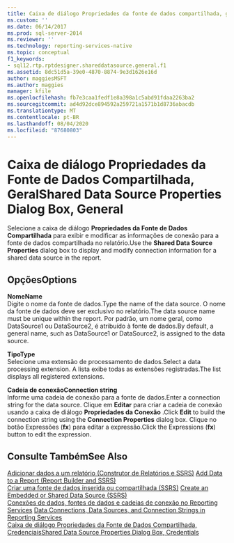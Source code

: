 ```yaml
---
title: Caixa de diálogo Propriedades da fonte de dados compartilhada, geral | Microsoft Docs
ms.custom: ''
ms.date: 06/14/2017
ms.prod: sql-server-2014
ms.reviewer: ''
ms.technology: reporting-services-native
ms.topic: conceptual
f1_keywords:
- sql12.rtp.rptdesigner.shareddatasource.general.f1
ms.assetid: 8dc51d5a-39e0-4870-8874-9e3d1626e16d
author: maggiesMSFT
ms.author: maggies
manager: kfile
ms.openlocfilehash: fb7e3caa1fedf1e8a398a1c5abd91fdaa2263ba2
ms.sourcegitcommit: ad4d92dce894592a259721a1571b1d8736abacdb
ms.translationtype: MT
ms.contentlocale: pt-BR
ms.lasthandoff: 08/04/2020
ms.locfileid: "87680803"
---
```

# <a name="shared-data-source-properties-dialog-box-general"></a><span data-ttu-id="8f808-102">Caixa de diálogo Propriedades da Fonte de Dados Compartilhada, Geral</span><span class="sxs-lookup"><span data-stu-id="8f808-102">Shared Data Source Properties Dialog Box, General</span></span>
  <span data-ttu-id="8f808-103">Selecione a caixa de diálogo **Propriedades da Fonte de Dados Compartilhada** para exibir e modificar as informações de conexão para a fonte de dados compartilhada no relatório.</span><span class="sxs-lookup"><span data-stu-id="8f808-103">Use the **Shared Data Source Properties** dialog box to display and modify connection information for a shared data source in the report.</span></span>  
  
## <a name="options"></a><span data-ttu-id="8f808-104">Opções</span><span class="sxs-lookup"><span data-stu-id="8f808-104">Options</span></span>  
 <span data-ttu-id="8f808-105">**Nome**</span><span class="sxs-lookup"><span data-stu-id="8f808-105">**Name**</span></span>  
 <span data-ttu-id="8f808-106">Digite o nome da fonte de dados.</span><span class="sxs-lookup"><span data-stu-id="8f808-106">Type the name of the data source.</span></span> <span data-ttu-id="8f808-107">O nome da fonte de dados deve ser exclusivo no relatório.</span><span class="sxs-lookup"><span data-stu-id="8f808-107">The data source name must be unique within the report.</span></span> <span data-ttu-id="8f808-108">Por padrão, um nome geral, como DataSource1 ou DataSource2, é atribuído à fonte de dados.</span><span class="sxs-lookup"><span data-stu-id="8f808-108">By default, a general name, such as DataSource1 or DataSource2, is assigned to the data source.</span></span>  
  
 <span data-ttu-id="8f808-109">**Tipo**</span><span class="sxs-lookup"><span data-stu-id="8f808-109">**Type**</span></span>  
 <span data-ttu-id="8f808-110">Selecione uma extensão de processamento de dados.</span><span class="sxs-lookup"><span data-stu-id="8f808-110">Select a data processing extension.</span></span> <span data-ttu-id="8f808-111">A lista exibe todas as extensões registradas.</span><span class="sxs-lookup"><span data-stu-id="8f808-111">The list displays all registered extensions.</span></span>  
  
 <span data-ttu-id="8f808-112">**Cadeia de conexão**</span><span class="sxs-lookup"><span data-stu-id="8f808-112">**Connection string**</span></span>  
 <span data-ttu-id="8f808-113">Informe uma cadeia de conexão para a fonte de dados.</span><span class="sxs-lookup"><span data-stu-id="8f808-113">Enter a connection string for the data source.</span></span> <span data-ttu-id="8f808-114">Clique em **Editar** para criar a cadeia de conexão usando a caixa de diálogo **Propriedades da Conexão** .</span><span class="sxs-lookup"><span data-stu-id="8f808-114">Click **Edit** to build the connection string using the **Connection Properties** dialog box.</span></span> <span data-ttu-id="8f808-115">Clique no botão Expressões (**fx**) para editar a expressão.</span><span class="sxs-lookup"><span data-stu-id="8f808-115">Click the Expressions (**fx**) button to edit the expression.</span></span>  
  
## <a name="see-also"></a><span data-ttu-id="8f808-116">Consulte Também</span><span class="sxs-lookup"><span data-stu-id="8f808-116">See Also</span></span>  
 <span data-ttu-id="8f808-117">[Adicionar dados a um relatório &#40;Construtor de Relatórios e SSRS&#41;](report-data/report-datasets-ssrs.md) </span><span class="sxs-lookup"><span data-stu-id="8f808-117">[Add Data to a Report &#40;Report Builder and SSRS&#41;](report-data/report-datasets-ssrs.md) </span></span>  
 <span data-ttu-id="8f808-118">[Criar uma fonte de dados inserida ou compartilhada &#40;SSRS&#41;](../../2014/reporting-services/create-an-embedded-or-shared-data-source-ssrs.md) </span><span class="sxs-lookup"><span data-stu-id="8f808-118">[Create an Embedded or Shared Data Source &#40;SSRS&#41;](../../2014/reporting-services/create-an-embedded-or-shared-data-source-ssrs.md) </span></span>  
 <span data-ttu-id="8f808-119">[Conexões de dados, fontes de dados e cadeias de conexão no Reporting Services](../../2014/reporting-services/data-connections-data-sources-and-connection-strings-in-reporting-services.md) </span><span class="sxs-lookup"><span data-stu-id="8f808-119">[Data Connections, Data Sources, and Connection Strings in Reporting Services](../../2014/reporting-services/data-connections-data-sources-and-connection-strings-in-reporting-services.md) </span></span>  
 [<span data-ttu-id="8f808-120">Caixa de diálogo Propriedades da Fonte de Dados Compartilhada, Credenciais</span><span class="sxs-lookup"><span data-stu-id="8f808-120">Shared Data Source Properties Dialog Box, Credentials</span></span>](../../2014/reporting-services/shared-data-source-properties-dialog-box-credentials.md)  
  
  
